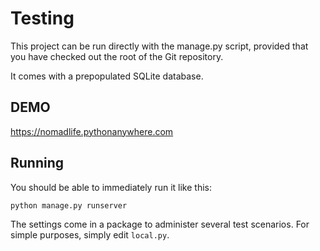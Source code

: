 Testing
===========

This project can be run directly with the manage.py script, provided
that you have checked out the root of the Git repository.

It comes with a prepopulated SQLite database.


DEMO
-------
https://nomadlife.pythonanywhere.com


Running
-------

You should be able to immediately run it like this:

    python manage.py runserver

The settings come in a package to administer several test scenarios. For simple purposes, simply edit `local.py`.

